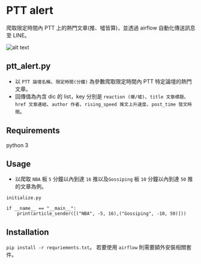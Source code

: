 # PTT alert
爬取限定時間內 PTT 上的熱門文章(推、噓皆算)，並透過 airflow 自動化傳送訊息至 LINE。


![alt text](https://img.ltn.com.tw/Upload/liveNews/BigPic/600_php7CYMfK.jpg)

## ptt_alert.py
* 以 `PTT 論壇名稱`、`限定時間(分鐘)` 為參數爬取限定時間內 PTT 特定論壇的熱門文章。
* 回傳值為內含 dic 的 list，key 分別是 `reaction (爆/噓)`、`title 文章標題`、`href 文章連結`、`author 作者`、`rising_speed 推文上升速度`、`post_time 發文時間`。

## Requirements
python 3

## Usage
* 以爬取 `NBA` 板 `5` 分鐘以內到達 `16` 推以及`Gossiping` 板 `10` 分鐘以內到達 `50` 推的文章為例。
```
initialize.py

if __name__ == "__main__":
    print(article_sender([("NBA", -5, 16),("Gossiping", -10, 50)]))

```
## Installation
`pip install -r requriements.txt`。
若要使用 `airflow` 則需要額外安裝相關套件。

